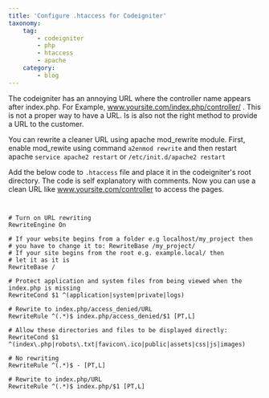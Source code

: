 ```yaml
---
title: 'Configure .htaccess for Codeigniter'
taxonomy:
    tag:
        - codeigniter
        - php
        - htaccess
        - apache
    category:
        - blog
---
```


The codeigniter has an annoying URL where the controller name appears after index.php. For Example, www.yoursite.com/index.php/controller/ . This is not a proper way to have a URL. Is is also not the right method to provide a URL to the customer. 

You can rewrite a cleaner URL using apache mod_rewrite module.
First, enable mod_rewite using command <code>a2enmod rewrite</code> and then restart apache <code>service apache2 restart</code> or <code>/etc/init.d/apache2 restart</code>

Add the below code to <code>.htaccess</code> file and place it in the codeigniter's root directory. The code is self explanatory with comments. Now you can use a clean URL like www.yoursite.com/controller to access the pages.

<pre><code class='apache'>
<IfModule mod_rewrite.c>
# Turn on URL rewriting
RewriteEngine On

# If your website begins from a folder e.g localhost/my_project then 
# you have to change it to: RewriteBase /my_project/
# If your site begins from the root e.g. example.local/ then
# let it as it is
RewriteBase /

# Protect application and system files from being viewed when the index.php is missing
RewriteCond $1 ^(application|system|private|logs)

# Rewrite to index.php/access_denied/URL
RewriteRule ^(.*)$ index.php/access_denied/$1 [PT,L]

# Allow these directories and files to be displayed directly:
RewriteCond $1 ^(index\.php|robots\.txt|favicon\.ico|public|assets|css|js|images)

# No rewriting
RewriteRule ^(.*)$ - [PT,L]

# Rewrite to index.php/URL
RewriteRule ^(.*)$ index.php/$1 [PT,L]
</IfModule>
</pre></code>
